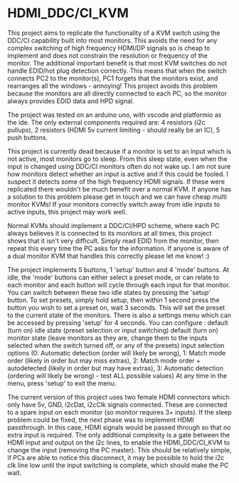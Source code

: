 # HDMI_DDC/CI_KVM

This project aims to replicate the functionality of a KVM switch using the DDC/CI capability built into most monitors. 
This avoids the need for any complex switching of high frequency HDMI/DP signals so is cheap to implement and does not constrain the resolution or frequency of the monitor.
The additional important benefit is that most KVM switches do not handle EDID/hot plug detection correctly. This means that when the switch connects PC2 to the monitor(s), PC1 forgets that the monitors exist, and rearranges all the windows - annoying! This project avoids this problem because the monitors are all directly connected to each PC, so the monitor always provides EDID data and HPD signal.

The project was tested on an arduino uno, with vscode and platformio as the ide. The only external components required are: 4 resistors (i2c pullups), 2 resistors (HDMI 5v current limiting - should really be an IC), 5 push buttons.

This project is currently dead because if a monitor is set to an input which is not active, most monitors go to sleep. From this sleep state, even when the input is changed using DDC/CI monitors often do not wake up.
I am not sure how monitors detect whether an input is active and if this could be fooled. I suspect it detects some of the high frequency HDMI signals. If these were replicated there wouldn't be much benefit over a normal KVM.
If anyone has a solution to this problem please get in touch and we can have cheap multi monitor KVMs!
If your monitors correctly switch away from idle inputs to active inputs, this project may work well.

Normal KVMs should implement a DDC/CI/HPD scheme, where each PC always believes it is connected to its monitors at all times, this project shows that it isn't very difficult. Simply read EDID from the monitor, then repeat this every time the PC asks for the information. If anyone is aware of a dual monitor KVM that handles this correctly please let me know! :)



The project implements 5 buttons, 1 'setup' button and 4 'mode' buttons.
At idle, the 'mode' buttons can either select a preset mode, or can relate to each monitor and each button will cycle through each input for that monitor. You can switch between these two idle states by pressing the 'setup' button.
To set presets, simply hold setup, then within 1 second press the button you wish to set a preset on, wait 3 seconds. This will set the preset to the current state of the monitors.
There is also a settings menu which can be accessed by pressing 'setup' for 4 seconds.
You can configure :
    default (turn on) idle state (preset selection or input switching)
    default (turn on) monitor state (leave monitors as they are, change them to the inputs selected when the switch turned off, or any of the presets)
    input selection options (0: Automatic detection (order will likely be wrong), 1: Match mode order (likely in order but may miss extras), 2: Match mode order + autodetected (likely in order but may have extras), 3: Automatic detection (ordering will likely be wrong) - test ALL possible values) 
At any time in the menu, press 'setup' to exit the menu.

The current version of this project uses two female HDMI connectors which only have 5v, GND, i2cDat, i2cClk signals connected. These are connected to a spare input on each monitor (so monitor requires 3+ inputs).
If the sleep problem could be fixed, the next phase was to implement HDMI passthrough. In this case, HDMI signals would be passed through so that no extra input is required. The only additional complexity is a gate between the HDMI input and output on the i2c lines, to enable the HDMI_DDC/CI_KVM to change the input (removing the PC master). This should be relatively simple, if PCs are able to notice this disconnect, it may be possible to hold the i2c clk line low until the input switching is complete, which should make the PC wait.

